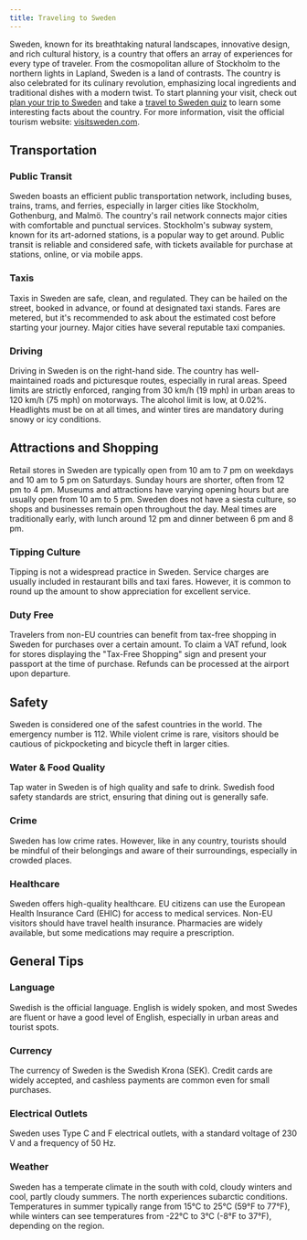 ```yaml
---
title: Traveling to Sweden
---
```


Sweden, known for its breathtaking natural landscapes, innovative design, and rich cultural history, is a country that offers an array of experiences for every type of traveler. From the cosmopolitan allure of Stockholm to the northern lights in Lapland, Sweden is a land of contrasts. The country is also celebrated for its culinary revolution, emphasizing local ingredients and traditional dishes with a modern twist. To start planning your visit, check out [plan your trip to Sweden](https://maps.tripomatic.com) and take a [travel to Sweden quiz](https://faabul.com/en/l/Sweden-Fun-Facts) to learn some interesting facts about the country. For more information, visit the official tourism website: [visitsweden.com](https://www.visitsweden.com/).

## Transportation

### Public Transit
Sweden boasts an efficient public transportation network, including buses, trains, trams, and ferries, especially in larger cities like Stockholm, Gothenburg, and Malmö. The country's rail network connects major cities with comfortable and punctual services. Stockholm's subway system, known for its art-adorned stations, is a popular way to get around. Public transit is reliable and considered safe, with tickets available for purchase at stations, online, or via mobile apps.

### Taxis
Taxis in Sweden are safe, clean, and regulated. They can be hailed on the street, booked in advance, or found at designated taxi stands. Fares are metered, but it's recommended to ask about the estimated cost before starting your journey. Major cities have several reputable taxi companies.

### Driving
Driving in Sweden is on the right-hand side. The country has well-maintained roads and picturesque routes, especially in rural areas. Speed limits are strictly enforced, ranging from 30 km/h (19 mph) in urban areas to 120 km/h (75 mph) on motorways. The alcohol limit is low, at 0.02%. Headlights must be on at all times, and winter tires are mandatory during snowy or icy conditions.

## Attractions and Shopping
Retail stores in Sweden are typically open from 10 am to 7 pm on weekdays and 10 am to 5 pm on Saturdays. Sunday hours are shorter, often from 12 pm to 4 pm. Museums and attractions have varying opening hours but are usually open from 10 am to 5 pm. Sweden does not have a siesta culture, so shops and businesses remain open throughout the day. Meal times are traditionally early, with lunch around 12 pm and dinner between 6 pm and 8 pm.

### Tipping Culture
Tipping is not a widespread practice in Sweden. Service charges are usually included in restaurant bills and taxi fares. However, it is common to round up the amount to show appreciation for excellent service.

### Duty Free
Travelers from non-EU countries can benefit from tax-free shopping in Sweden for purchases over a certain amount. To claim a VAT refund, look for stores displaying the "Tax-Free Shopping" sign and present your passport at the time of purchase. Refunds can be processed at the airport upon departure.

## Safety
Sweden is considered one of the safest countries in the world. The emergency number is 112. While violent crime is rare, visitors should be cautious of pickpocketing and bicycle theft in larger cities.

### Water & Food Quality
Tap water in Sweden is of high quality and safe to drink. Swedish food safety standards are strict, ensuring that dining out is generally safe.

### Crime
Sweden has low crime rates. However, like in any country, tourists should be mindful of their belongings and aware of their surroundings, especially in crowded places.

### Healthcare
Sweden offers high-quality healthcare. EU citizens can use the European Health Insurance Card (EHIC) for access to medical services. Non-EU visitors should have travel health insurance. Pharmacies are widely available, but some medications may require a prescription.

## General Tips

### Language
Swedish is the official language. English is widely spoken, and most Swedes are fluent or have a good level of English, especially in urban areas and tourist spots.

### Currency
The currency of Sweden is the Swedish Krona (SEK). Credit cards are widely accepted, and cashless payments are common even for small purchases.

### Electrical Outlets
Sweden uses Type C and F electrical outlets, with a standard voltage of 230 V and a frequency of 50 Hz.

### Weather
Sweden has a temperate climate in the south with cold, cloudy winters and cool, partly cloudy summers. The north experiences subarctic conditions. Temperatures in summer typically range from 15°C to 25°C (59°F to 77°F), while winters can see temperatures from -22°C to 3°C (-8°F to 37°F), depending on the region.
